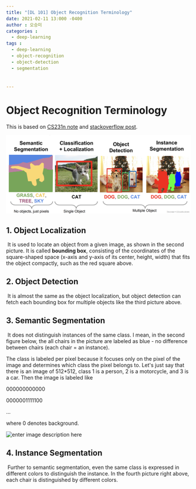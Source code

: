 ```yaml
---
title: "[DL 101] Object Recognition Terminology"
date: 2021-02-11 13:000 -0400
author : 오승미
categories :
  - deep-learning
tags :
  - deep-learning
  - object-recognition
  - object-detection
  - segmentation 


---
```


# Object Recognition Terminology

This is based on [CS231n note](http://cs231n.stanford.edu/slides/2017/cs231n_2017_lecture11.pdf) and [stackoverflow post](https://stackoverflow.com/questions/33947823/what-is-semantic-segmentation-compared-to-segmentation-and-scene-labeling%20).

![Alt text](/assets/210212_object_local.png)

## 1. Object Localization

​	It is used to locate an object from a given image, as shown in the second picture. It is called **bounding box**, consisting of the coordinates of the square-shaped space (x-axis and y-axis of its center, height, width) that fits the object compactly, such as the red square above.

## 2. Object Detection

​	It is almost the same as the object localization, but object detection can fetch each bounding box for multiple objects like the third picture above.

## 3. Semantic Segmentation

​	It does not distinguish instances of the same class. I mean, in the second figure below, the all chairs in the picture are labeled as blue -  no difference between chairs (each chair = an instance).

The class is labeled per pixel because it focuses only on the pixel of the image and determines which class the pixel belongs to. Let's just say that there is an image of 512*512, class 1 is a person, 2 is a motorcycle, and 3 is a car. Then the image is labeled like

000000000000

0000001111100

...

where 0 denotes background.

![enter image description here](https://i.stack.imgur.com/mPFUo.jpg) 

## 4. Instance Segmentation

​	Further to semantic segmentation, even the same class is expressed in different colors to distinguish the instance. In the fourth picture right above, each chair is distinguished by different colors.

